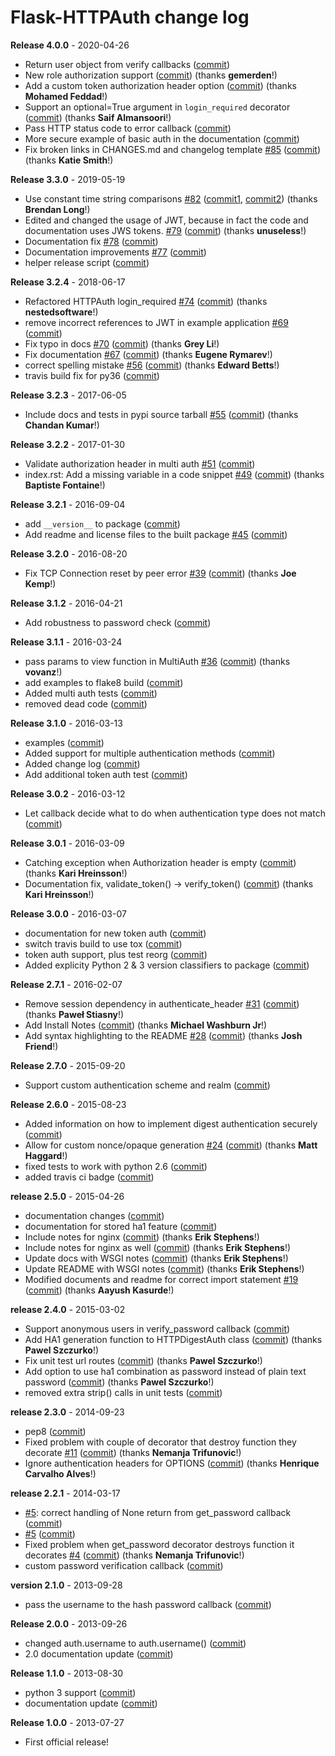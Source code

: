# Flask-HTTPAuth change log

**Release 4.0.0** - 2020-04-26

- Return user object from verify callbacks ([commit](https://github.com/miguelgrinberg/Flask-HTTPAuth/commit/51748c24f5aa53175b0f2712b814f7ea581f04e4))
- New role authorization support ([commit](https://github.com/miguelgrinberg/Flask-HTTPAuth/commit/8178f6dd74dab47b993ba532dd12f0cfdb5799f1)) (thanks **gemerden**!)
- Add a custom token authorization header option ([commit](https://github.com/miguelgrinberg/Flask-HTTPAuth/commit/575b46ade7188152e1b82de84be949bf3f8a300b)) (thanks **Mohamed Feddad**!)
- Support an optional=True argument in `login_required` decorator ([commit](https://github.com/miguelgrinberg/Flask-HTTPAuth/commit/8ecbb1157822360f5bdb24231fd50f25a6247620)) (thanks **Saif Almansoori**!)
- Pass HTTP status code to error callback ([commit](https://github.com/miguelgrinberg/Flask-HTTPAuth/commit/fc8bcd6772b53ef5cc14cd4c6199d63cd2c71f30))
- More secure example of basic auth in the documentation ([commit](https://github.com/miguelgrinberg/Flask-HTTPAuth/commit/0043e138cd99c7e9fa179ee30ad2283f9b8c704f))
- Fix broken links in CHANGES.md and changelog template [#85](https://github.com/miguelgrinberg/Flask-HTTPAuth/issues/85) ([commit](https://github.com/miguelgrinberg/Flask-HTTPAuth/commit/96fafd43c2d0275f2d4042e95faefce24183ec02)) (thanks **Katie Smith**!)

**Release 3.3.0** - 2019-05-19

- Use constant time string comparisons [#82](https://github.com/miguelgrinberg/Flask-HTTPAuth/issues/82) ([commit1](https://github.com/miguelgrinberg/Flask-HTTPAuth/commit/788d42ea9c4d536af628e0e7f4cb1fb84fc59a8e), [commit2](https://github.com/miguelgrinberg/Flask-HTTPAuth/commit/97f0e641a6d5eb34054de1ca255e932313d441ee)) (thanks **Brendan Long**!)
- Edited and changed the usage of JWT, because in fact the code and documentation uses JWS tokens. [#79](https://github.com/miguelgrinberg/Flask-HTTPAuth/issues/79) ([commit](https://github.com/miguelgrinberg/Flask-HTTPAuth/commit/3f743c661e281d728bd2f98af8cca000a975bb8a)) (thanks **unuseless**!)
- Documentation fix [#78](https://github.com/miguelgrinberg/Flask-HTTPAuth/issues/78) ([commit](https://github.com/miguelgrinberg/Flask-HTTPAuth/commit/c38c52326b78c91d4410f347abcd8bc49cc63ca4))
- Documentation improvements [#77](https://github.com/miguelgrinberg/Flask-HTTPAuth/issues/77) ([commit](https://github.com/miguelgrinberg/Flask-HTTPAuth/commit/ce5e5b4c9e8b748eba886ded5180e1e5d5036528))
- helper release script ([commit](https://github.com/miguelgrinberg/Flask-HTTPAuth/commit/7276d8db4b695645b01f3275addbec10418da63d))

**Release 3.2.4** - 2018-06-17

- Refactored HTTPAuth login_required [#74](https://github.com/miguelgrinberg/Flask-HTTPAuth/issues/74) ([commit](https://github.com/miguelgrinberg/Flask-HTTPAuth/commit/68ee1e7a92355ba0f3f9b48c9489a67ab762e106)) (thanks **nestedsoftware**!)
- remove incorrect references to JWT in example application [#69](https://github.com/miguelgrinberg/Flask-HTTPAuth/issues/69) ([commit](https://github.com/miguelgrinberg/Flask-HTTPAuth/commit/a310b78db2b947ab70f3fc35c1a586d822acc7ca))
- Fix typo in docs [#70](https://github.com/miguelgrinberg/Flask-HTTPAuth/issues/70) ([commit](https://github.com/miguelgrinberg/Flask-HTTPAuth/commit/b6457ae5648a50df75f3c40af4b4b3f0155fc25f)) (thanks **Grey Li**!)
- Fix documentation [#67](https://github.com/miguelgrinberg/Flask-HTTPAuth/issues/67) ([commit](https://github.com/miguelgrinberg/Flask-HTTPAuth/commit/9bd8f4b4f3574c7ef3e2fb9596bc9e9981275011)) (thanks **Eugene Rymarev**!)
- correct spelling mistake [#56](https://github.com/miguelgrinberg/Flask-HTTPAuth/issues/56) ([commit](https://github.com/miguelgrinberg/Flask-HTTPAuth/commit/f7c5bbd1b3a53080171bbdc5f1f1842f7a825f6a)) (thanks **Edward Betts**!)
- travis build fix for py36 ([commit](https://github.com/miguelgrinberg/Flask-HTTPAuth/commit/6e7f32984bda8b82200793c1b3ec44ff3df3ad2b))

**Release 3.2.3** - 2017-06-05

- Include docs and tests in pypi source tarball [#55](https://github.com/miguelgrinberg/Flask-HTTPAuth/issues/55) ([commit](https://github.com/miguelgrinberg/Flask-HTTPAuth/commit/054810ee351148b14571ba0a89ec17a543c35078)) (thanks **Chandan Kumar**!)

**Release 3.2.2** - 2017-01-30

- Validate authorization header in multi auth [#51](https://github.com/miguelgrinberg/Flask-HTTPAuth/issues/51) ([commit](https://github.com/miguelgrinberg/Flask-HTTPAuth/commit/7a895d676a1b6998f58b61a177286b62dc2872f5))
- index.rst: Add a missing variable in a code snippet [#49](https://github.com/miguelgrinberg/Flask-HTTPAuth/issues/49) ([commit](https://github.com/miguelgrinberg/Flask-HTTPAuth/commit/f7fe976bbdc699e8bafaed729dfdd74d2b27d7db)) (thanks **Baptiste Fontaine**!)

**Release 3.2.1** - 2016-09-04

- add `__version__` to package ([commit](https://github.com/miguelgrinberg/Flask-HTTPAuth/commit/d188450987f226568fe0cdee0b6d480b375af64a))
- Add readme and license files to the built package [#45](https://github.com/miguelgrinberg/Flask-HTTPAuth/issues/45) ([commit](https://github.com/miguelgrinberg/Flask-HTTPAuth/commit/1c35bec606f147bb23725d6ff3b0411f06828492))

**Release 3.2.0** - 2016-08-20

- Fix TCP Connection reset by peer error [#39](https://github.com/miguelgrinberg/Flask-HTTPAuth/issues/39) ([commit](https://github.com/miguelgrinberg/Flask-HTTPAuth/commit/94f6c6d5a4866a43ff4f269eb351dce6232791a2)) (thanks **Joe Kemp**!)

**Release 3.1.2** - 2016-04-21

- Add robustness to password check ([commit](https://github.com/miguelgrinberg/Flask-HTTPAuth/commit/051fd88ee36a21a13255b4ec69e172c9ae4ad46d))

**Release 3.1.1** - 2016-03-24

- pass params to view function in MultiAuth [#36](https://github.com/miguelgrinberg/Flask-HTTPAuth/issues/36) ([commit](https://github.com/miguelgrinberg/Flask-HTTPAuth/commit/319974602e55529006b9a8a4fde04ef08e042e83)) (thanks **vovanz**!)
- add examples to flake8 build ([commit](https://github.com/miguelgrinberg/Flask-HTTPAuth/commit/61b1b71b3b29f2936ac6a2077883da1faeaad09f))
- Added multi auth tests ([commit](https://github.com/miguelgrinberg/Flask-HTTPAuth/commit/c443e7ebcc227fd3690c2cf943d414087d7b931d))
- removed dead code ([commit](https://github.com/miguelgrinberg/Flask-HTTPAuth/commit/4d2232e2a77f5e10e1731936f4ac64439049b220))

**Release 3.1.0** - 2016-03-13

- examples ([commit](https://github.com/miguelgrinberg/Flask-HTTPAuth/commit/609806a1c10264818e08ba0ce9b7babeaf101656))
- Added support for multiple authentication methods ([commit](https://github.com/miguelgrinberg/Flask-HTTPAuth/commit/6c3f94d9eda85b78a8c36cd5e05d6d9836bee2d0))
- Added change log ([commit](https://github.com/miguelgrinberg/Flask-HTTPAuth/commit/8b427b962114a6ef13badaf8f2f1b396c540955a))
- Add additional token auth test ([commit](https://github.com/miguelgrinberg/Flask-HTTPAuth/commit/29edb1948f086babbd1a9e0c87a0a35c05f0a63b))

**Release 3.0.2** - 2016-03-12

- Let callback decide what to do when authentication type does not match ([commit](https://github.com/miguelgrinberg/Flask-HTTPAuth/commit/b942f980970d2e387a80f68de4ea2bb8728b149c))

**Release 3.0.1** - 2016-03-09

- Catching exception when Authorization header is empty ([commit](https://github.com/miguelgrinberg/Flask-HTTPAuth/commit/88d073e05b56b810feb447d1c9cee7a9a9ac9b1b)) (thanks **Kari Hreinsson**!)
- Documentation fix, validate_token() -> verify_token() ([commit](https://github.com/miguelgrinberg/Flask-HTTPAuth/commit/f4b41d736311638978c95c9b5fd458063a009280)) (thanks **Kari Hreinsson**!)

**Release 3.0.0** - 2016-03-07

- documentation for new token auth ([commit](https://github.com/miguelgrinberg/Flask-HTTPAuth/commit/c0ae42df517a45be87f419cbb7f8002228a1e83c))
- switch travis build to use tox ([commit](https://github.com/miguelgrinberg/Flask-HTTPAuth/commit/00fdebce667e1dbbc5b342a21804cb6ab3b4f417))
- token auth support, plus test reorg ([commit](https://github.com/miguelgrinberg/Flask-HTTPAuth/commit/aac866de14c68a4d17d3098f8e96102e837add1d))
- Added explicity Python 2 & 3 version classifiers to package ([commit](https://github.com/miguelgrinberg/Flask-HTTPAuth/commit/a6f50e7be6f13bb814c47fe8a3a44cd34138f87e))

**Release 2.7.1** - 2016-02-07

- Remove session dependency in authenticate_header [#31](https://github.com/miguelgrinberg/Flask-HTTPAuth/issues/31) ([commit](https://github.com/miguelgrinberg/Flask-HTTPAuth/commit/8a84c52d2166e7fdfa26b89dfd2df3340787de94)) (thanks **Paweł Stiasny**!)
- Add Install Notes ([commit](https://github.com/miguelgrinberg/Flask-HTTPAuth/commit/0ff88331c9724999d8f283d79fe95de949e64438)) (thanks **Michael Washburn Jr**!)
- Add syntax highlighting to the README [#28](https://github.com/miguelgrinberg/Flask-HTTPAuth/issues/28) ([commit](https://github.com/miguelgrinberg/Flask-HTTPAuth/commit/5c058b5165cdbc6a869d68410ef2d25e7802d602)) (thanks **Josh Friend**!)

**Release 2.7.0** - 2015-09-20

- Support custom authentication scheme and realm ([commit](https://github.com/miguelgrinberg/Flask-HTTPAuth/commit/bf12f959bba24a2f3d7d799d1b57ef3a5f1001e8))

**Release 2.6.0** - 2015-08-23

- Added information on how to implement digest authentication securely ([commit](https://github.com/miguelgrinberg/Flask-HTTPAuth/commit/fb02625ca0f7694d8e744e0b3d2c8d4ffcc4d7cd))
- Allow for custom nonce/opaque generation [#24](https://github.com/miguelgrinberg/Flask-HTTPAuth/issues/24) ([commit](https://github.com/miguelgrinberg/Flask-HTTPAuth/commit/ddaa3b6461705d107655c7f87f90d7ba962d2a84)) (thanks **Matt Haggard**!)
- fixed tests to work with python 2.6 ([commit](https://github.com/miguelgrinberg/Flask-HTTPAuth/commit/5e85b27a06285fb5bd591f9f65a8a0bebc4a34f2))
- added travis ci badge ([commit](https://github.com/miguelgrinberg/Flask-HTTPAuth/commit/ef354fd07abd08137beba6362debdcb4ef23baf6))

**release 2.5.0** - 2015-04-26

- documentation changes ([commit](https://github.com/miguelgrinberg/Flask-HTTPAuth/commit/5c98ed8370355a60e22e017a79d5575adadb9c07))
- documentation for stored ha1 feature ([commit](https://github.com/miguelgrinberg/Flask-HTTPAuth/commit/37fd9288abb4f11abf9f93303d1bce4e6cfc3c19))
- Include notes for nginx ([commit](https://github.com/miguelgrinberg/Flask-HTTPAuth/commit/ed8b4a3c954240cde0c66af3d6dae37df48ba976)) (thanks **Erik Stephens**!)
- Include notes for nginx as well ([commit](https://github.com/miguelgrinberg/Flask-HTTPAuth/commit/5bccbae862cbf1ca7d02f717b076aca86b1456e5)) (thanks **Erik Stephens**!)
- Update docs with WSGI notes ([commit](https://github.com/miguelgrinberg/Flask-HTTPAuth/commit/9ddd55f0bcb793a49675274dc22ae15122a8a1ff)) (thanks **Erik Stephens**!)
- Update README with WSGI notes ([commit](https://github.com/miguelgrinberg/Flask-HTTPAuth/commit/af5fa26dc73d401de7760ba3dcd61828c2e548dd)) (thanks **Erik Stephens**!)
- Modified documents and readme for correct import statement [#19](https://github.com/miguelgrinberg/Flask-HTTPAuth/issues/19) ([commit](https://github.com/miguelgrinberg/Flask-HTTPAuth/commit/b75737593f3d97b18620440e7e41ee9b71b23f11)) (thanks **Aayush Kasurde**!)

**release 2.4.0** - 2015-03-02

- Support anonymous users in verify_password callback ([commit](https://github.com/miguelgrinberg/Flask-HTTPAuth/commit/5c5396bbb7af540a7aff786ce3282657566045f2))
- Add HA1 generation function to HTTPDigestAuth class ([commit](https://github.com/miguelgrinberg/Flask-HTTPAuth/commit/4f4aed3ed3fa5e96a1a052e4414f14d1fc49b8bb)) (thanks **Pawel Szczurko**!)
- Fix unit test url routes ([commit](https://github.com/miguelgrinberg/Flask-HTTPAuth/commit/a490a521a17313ce82bfe886912b1620166eb6dd)) (thanks **Pawel Szczurko**!)
- Add option to use ha1 combination as password instead of plain text password ([commit](https://github.com/miguelgrinberg/Flask-HTTPAuth/commit/c84429f541ed0069f40fb901dcb3df44b801c9a5)) (thanks **Pawel Szczurko**!)
- removed extra strip() calls in unit tests ([commit](https://github.com/miguelgrinberg/Flask-HTTPAuth/commit/fc34cc5020168ca3824cc4a740b2010bb3132abf))

**release 2.3.0** - 2014-09-23

- pep8 ([commit](https://github.com/miguelgrinberg/Flask-HTTPAuth/commit/4657d5b37e50483ecccabf0887ea417d3b94ea0a))
- Fixed problem with couple of decorator that destroy function they decorate [#11](https://github.com/miguelgrinberg/Flask-HTTPAuth/issues/11) ([commit](https://github.com/miguelgrinberg/Flask-HTTPAuth/commit/0adf45bec7e5fb04a0e14e13396fd867879026b4)) (thanks **Nemanja Trifunovic**!)
- Ignore authentication headers for OPTIONS ([commit](https://github.com/miguelgrinberg/Flask-HTTPAuth/commit/044b7d4a44425a4b9d02280b80988e8986641a0d)) (thanks **Henrique Carvalho Alves**!)

**release 2.2.1** - 2014-03-17

- [#5](https://github.com/miguelgrinberg/Flask-HTTPAuth/issues/5): correct handling of None return from get_password callback ([commit](https://github.com/miguelgrinberg/Flask-HTTPAuth/commit/b94dc8e5fb6c914fdf971085b329bf9ad848a8f5))
- [#5](https://github.com/miguelgrinberg/Flask-HTTPAuth/issues/5) ([commit](https://github.com/miguelgrinberg/Flask-HTTPAuth/commit/051195d68d8aaf6d9e53d14d69a59afd84f24821))
- Fixed problem when get_password decorator destroys function it decorates [#4](https://github.com/miguelgrinberg/Flask-HTTPAuth/issues/4) ([commit](https://github.com/miguelgrinberg/Flask-HTTPAuth/commit/0cbee173e96f8e1a533e7d82b5b1fa1bfce3cd04)) (thanks **Nemanja Trifunovic**!)
- custom password verification callback ([commit](https://github.com/miguelgrinberg/Flask-HTTPAuth/commit/33d60f21a6e64f1b2df24ea5035164110979d8ab))

**version 2.1.0** - 2013-09-28

- pass the username to the hash password callback ([commit](https://github.com/miguelgrinberg/Flask-HTTPAuth/commit/13075ec4dbe4cb733f4f433e1e25e8a180fce1f6))

**Release 2.0.0** - 2013-09-26

- changed auth.username to auth.username() ([commit](https://github.com/miguelgrinberg/Flask-HTTPAuth/commit/5168a5f703552ec092e3fef9e087052e35fb6ff0))
- 2.0 documentation update ([commit](https://github.com/miguelgrinberg/Flask-HTTPAuth/commit/e668f59cb674e45891b7d9548e5af3028f2fd22d))

**Release 1.1.0** - 2013-08-30

- python 3 support ([commit](https://github.com/miguelgrinberg/Flask-HTTPAuth/commit/c13ff0a4c1e5922a635ea7c877a2ef6079ddb4e6))
- documentation update ([commit](https://github.com/miguelgrinberg/Flask-HTTPAuth/commit/c468e1c084e5c25dcaa85b45e5abeb88fbc09420))

**Release 1.0.0** - 2013-07-27

- First official release!
